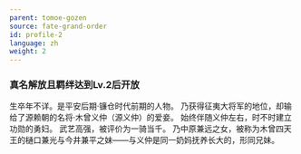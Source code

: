 ```yaml
---
parent: tomoe-gozen
source: fate-grand-order
id: profile-2
language: zh
weight: 2
---
```


### 真名解放且羁绊达到Lv.2后开放

生卒年不详。是平安后期·镰仓时代前期的人物。
乃获得征夷大将军的地位，却输给了源赖朝的名将·木曾义仲（源义仲）的爱妾。
始终伴随义仲左右，时不时建立功勋的勇妇。
武艺高强，被评价为一骑当千。
乃中原兼远之女，被称为木曾四天王的樋口兼光与今井兼平之妹——与义仲是同一奶妈抚养长大的，形同兄妹。
